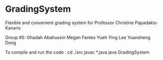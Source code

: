 # GradingSystem
Flexible and convenient grading system for Professor Christine Papadakis-Kanaris

Group #5:
Ghadah Abahussin
Megan Fantes
Yueh Ying Lee
Yuansheng Dong


To compile and run the code :
    cd ./src
    javac *.java
    java GradingSystem
